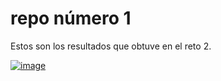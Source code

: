 # repo número 1

Estos son los resultados que obtuve en el reto 2.


<a href='https://postimg.cc/14jFr5cZ' target='_blank'><img src='https://i.postimg.cc/14jFr5cZ/image.png' border='0' alt='image' height=´300´ width=´300´/></a>
